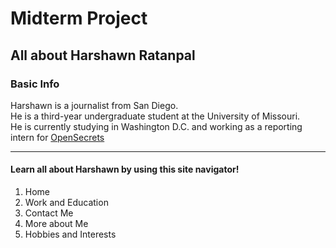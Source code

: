 # Midterm Project
## All about Harshawn Ratanpal
### Basic Info
<p>Harshawn is a journalist from San Diego.<br>
He is a third-year undergraduate student at the University of Missouri.<br>
He is currently studying in Washington D.C. and working as a reporting intern for <a href="https://www.opensecrets.org" target="_blank">OpenSecrets</a </p>

*** 
  
#### Learn all about Harshawn by using this site navigator!
<ol>
  <li>Home</li>
  <li>Work and Education</li>
  <li>Contact Me</li>
  <li>More about Me</li>
  <li>Hobbies and Interests</li>
</ol>  
